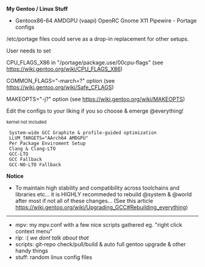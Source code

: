 **My Gentoo / Linux Stuff**

  - Gentoox86-64 AMDGPU (vaapi) OpenRC Gnome X11 Pipewire - Portage configs
 
 /etc/portage files could serve as a drop-in replacement for other setups.   

User needs to set
 
 CPU_FLAGS_X86 in "/portage/package.use/00cpu-flags" (see https://wiki.gentoo.org/wiki/CPU_FLAGS_X86)
 
 COMMON_FLAGS="-march=?" option (see https://wiki.gentoo.org/wiki/Safe_CFLAGS)  
 
 MAKEOPTS="-j?" option (see https://wiki.gentoo.org/wiki/MAKEOPTS)   

Edit the configs to your liking if you so choose & emerge @everything!   
 
 <sub>kernel not included</sub>

```
 System-wide GCC Graphite & profile-guided optimization  
 LLVM_TARGETS="AArch64 AMDGPU"  
 Per Package Enviroment Setup  
 Clang & Clang-LTO  
 GCC-LTO  
 GCC Fallback  
 GCC-NO-LTO Fallback  
```
**Notice**  
 - To maintain high stability and compatibility across toolchains and libraries etc... it is HIGHLY recommeded to rebuild @system & @world after most if not all of these changes...  (See this article https://wiki.gentoo.org/wiki/Upgrading_GCC#Rebuilding_everything)

------------------------------
 
 - mpv: my mpv.conf with a few nice scripts gathered eg. "right click context menu"
 - rip: :( *we dont talk about that*
 - scripts: git-repo check/pull/build & auto full gentoo upgrade & other handy things 
 - stuff: random linux config files
